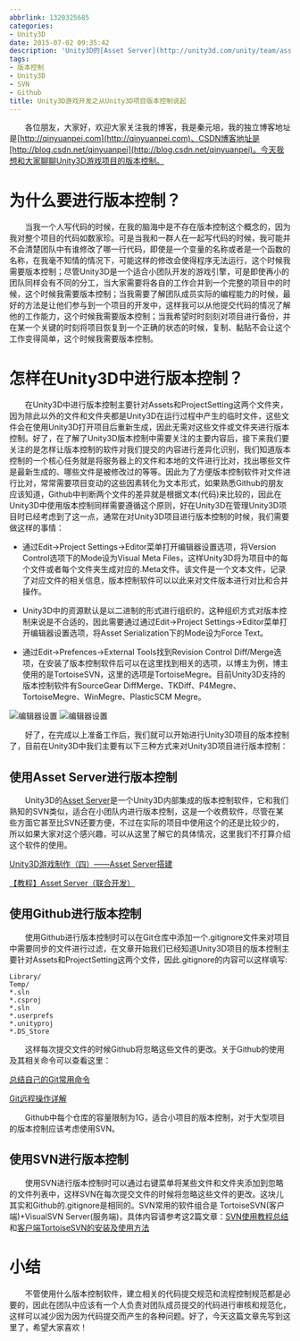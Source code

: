 ```yaml
---
abbrlink: 1320325685
categories:
- Unity3D
date: 2015-07-02 09:35:42
description: 'Unity3D的[Asset Server](http://unity3d.com/unity/team/assetserver/)是一个Unity3D内部集成的版本控制软件，它和我们熟知的SVN类似，适合在小团队内进行版本控制，这是一个收费软件，尽管在某些方面它甚至比SVN还要方便，不过在实际的项目中使用这个的还是比较少的，所以如果大家对这个感兴趣，可以从这里了解它的具体情况，这里我们不打算介绍这个软件的使用;因此为了方便版本控制软件对文件进行比对，常常需要项目变动的这些因素转化为文本形式，如果熟悉Github的朋友应该知道，Github中判断两个文件的差异就是根据文本(代码)来比较的，因此在Unity3D中使用版本控制同样需要遵循这个原则，好在Unity3D在管理Unity3D项目时已经考虑到了这一点，通常在对Unity3D项目进行版本控制的时候，我们需要做这样的事情：;使用Github进行版本控制时可以在Git仓库中添加一个.gitignore文件来对项目中需要同步的文件进行过滤，在文章开始我们已经知道Unity3D项目的版本控制主要针对Assets和ProjectSetting这两个文件，因此.gitignore的内容可以这样填写:'
tags:
- 版本控制
- Unity3D
- SVN
- Github
title: Unity3D游戏开发之从Unity3D项目版本控制说起
---
```


&emsp;&emsp;各位朋友，大家好，欢迎大家关注我的博客，我是秦元培，我的独立博客地址是[http://qinyuanpei.com](http://qinyuanpei.com)、CSDN博客地址是[http://blog.csdn.net/qinyuanpei](http://blog.csdn.net/qinyuanpei)。今天我想和大家聊聊Unity3D游戏项目的版本控制。

<!--more-->

# 为什么要进行版本控制？

&emsp;&emsp;当我一个人写代码的时候，在我的脑海中是不存在版本控制这个概念的，因为我对整个项目的代码如数家珍。可是当我和一群人在一起写代码的时候，我可能并不会清楚团队中有谁修改了哪一行代码，即使是一个变量的名称或者是一个函数的名称，在我毫不知情的情况下，可能这样的修改会使得程序无法运行，这个时候我需要版本控制；尽管Unity3D是一个适合小团队开发的游戏引擎，可是即使再小的团队同样会有不同的分工，当大家需要将各自的工作合并到一个完整的项目中的时候，这个时候我需要版本控制；当我需要了解团队成员实际的编程能力的时候，最好的方法是让他们参与到一个项目的开发中，这样我可以从他提交代码的情况了解他的工作能力，这个时候我需要版本控制；当我希望时时刻刻对项目进行备份，并在某一个关键的时刻将项目恢复到一个正确的状态的时候，复制、黏贴不会让这个工作变得简单，这个时候我需要版本控制。

# 怎样在Unity3D中进行版本控制？

&emsp;&emsp;在Unity3D中进行版本控制主要针对Assets和ProjectSetting这两个文件夹，因为除此以外的文件和文件夹都是Unity3D在运行过程中产生的临时文件，这些文件会在使用Unity3D打开项目后重新生成，因此无需对这些文件或文件夹进行版本控制。好了，在了解了Unity3D版本控制中需要关注的主要内容后，接下来我们要关注的是怎样让版本控制的软件对我们提交的内容进行差异化识别，我们知道版本控制的一个核心任务就是将服务器上的文件和本地的文件进行比对，找出哪些文件是最新生成的、哪些文件是被修改过的等等。因此为了方便版本控制软件对文件进行比对，常常需要项目变动的这些因素转化为文本形式，如果熟悉Github的朋友应该知道，Github中判断两个文件的差异就是根据文本(代码)来比较的，因此在Unity3D中使用版本控制同样需要遵循这个原则，好在Unity3D在管理Unity3D项目时已经考虑到了这一点，通常在对Unity3D项目进行版本控制的时候，我们需要做这样的事情：

* 通过Edit->Project Settings->Editor菜单打开编辑器设置选项，将Version Control选项下的Mode设为Visual Meta Files，这样Unity3D将为项目中的每个文件或者每个文件夹生成对应的.Meta文件。该文件是一个文本文件，记录了对应文件的相关信息，版本控制软件可以以此来对文件版本进行对比和合并操作。

* Unity3D中的资源默认是以二进制的形式进行组织的，这种组织方式对版本控制来说是不合适的，因此需要通过通过Edit->Project Settings->Editor菜单打开编辑器设置选项，将Asset Serialization下的Mode设为Force Text。

* 通过Edit->Prefences->External Tools找到Revision Control Diff/Merge选项，在安装了版本控制软件后可以在这里找到相关的选项，以博主为例，博主使用的是TortoiseSVN，这里的选项是TortoiseMegre。目前Unity3D支持的版本控制软件有SourceGear DiffMerge、TKDiff、P4Megre、TortoiseMegre、WinMegre、PlasticSCM Megre。

![编辑器设置](https://ww1.sinaimg.cn/large/None.jpg)      ![编辑器设置](https://ww1.sinaimg.cn/large/4c36074fly1fz68ju6tshj20ec0c4gmg.jpg)


&emsp;&emsp;好了，在完成以上准备工作后，我们就可以开始进行Unity3D项目的版本控制了，目前在Unity3D中我们主要有以下三种方式来对Unity3D项目进行版本控制：

## 使用Asset Server进行版本控制

&emsp;&emsp;Unity3D的[Asset Server](http://unity3d.com/unity/team/assetserver/)是一个Unity3D内部集成的版本控制软件，它和我们熟知的SVN类似，适合在小团队内进行版本控制，这是一个收费软件，尽管在某些方面它甚至比SVN还要方便，不过在实际的项目中使用这个的还是比较少的，所以如果大家对这个感兴趣，可以从这里了解它的具体情况，这里我们不打算介绍这个软件的使用。

[Unity3D游戏制作（四）——Asset Server搭建](http://blog.csdn.net/amazonzx/article/details/7980117)

[【教程】Asset Server（联合开发）](http://tieba.baidu.com/p/2419391804)

## 使用Github进行版本控制

&emsp;&emsp;使用Github进行版本控制时可以在Git仓库中添加一个.gitignore文件来对项目中需要同步的文件进行过滤，在文章开始我们已经知道Unity3D项目的版本控制主要针对Assets和ProjectSetting这两个文件，因此.gitignore的内容可以这样填写:
```
Library/
Temp/
*.sln
*.csproj
*.sln
*.userprefs
*.unityproj
*.DS_Store
```

&emsp;&emsp;这样每次提交文件的时候Github将忽略这些文件的更改。关于Github的使用及其相关命令可以查看这里：

[总结自己的Git常用命令](http://www.cnblogs.com/lwzz/archive/2013/02/23/2921426.html)

[Git远程操作详解](http://www.ruanyifeng.com/blog/2014/06/git_remote.html)


&emsp;&emsp;Github中每个仓库的容量限制为1G，适合小项目的版本控制，对于大型项目的版本控制应该考虑使用SVN。

## 使用SVN进行版本控制

&emsp;&emsp;使用SVN进行版本控制时可以通过右键菜单将某些文件和文件夹添加到忽略的文件列表中，这样SVN在每次提交文件的时候将忽略这些文件的更改。这块儿其实和Github的.gitignore是相同的。SVN常用的软件组合是 TortoiseSVN(客户端)+VisualSVN Server(服务端)，具体内容请参考这2篇文章：[SVN使用教程总结](http://www.cnblogs.com/armyfai/p/3985660.html)和[客户端TortoiseSVN的安装及使用方法 ](http://blog.chinaunix.net/uid-27004869-id-4112057.html)

# 小结

&emsp;&emsp;不管使用什么版本控制软件，建立相关的代码提交规范和流程控制规范都是必要的，因此在团队中应该有一个人负责对团队成员提交的代码进行审核和规范化，这样可以减少因为因为代码提交而产生的各种问题。好了，今天这篇文章先写到这里了，希望大家喜欢！